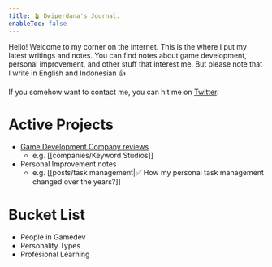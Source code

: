 ```yaml
---
title: 🪴 Dwiperdana's Journal.
enableToc: false
---
```


Hello! Welcome to my corner on the internet. This is the where I put my latest writings and notes. You can find notes about game development, personal improvement, and other stuff that interest me. But please note that I write in English and Indonesian 👍

If you somehow want to contact me, you can hit me on [Twitter](https://twitter.com/dwiperdana).

# Active Projects
- [Game Development Company reviews ](tags/company)
	- e.g. [[companies/Keyword Studios]]
- Personal Improvement notes
	- e.g.  [[posts/task management|✅ How my personal task management changed over the years?]]

# Bucket List
- People in Gamedev
- Personality Types
- Profesional Learning
